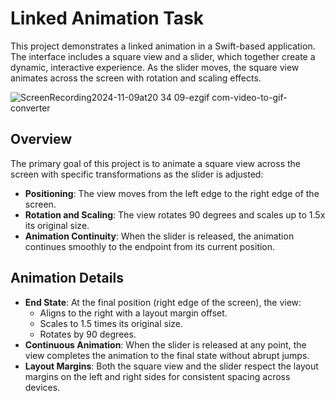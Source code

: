 # Linked Animation Task

This project demonstrates a linked animation in a Swift-based application. The interface includes a square view and a slider, which together create a dynamic, interactive experience. As the slider moves, the square view animates across the screen with rotation and scaling effects.

![ScreenRecording2024-11-09at20 34 09-ezgif com-video-to-gif-converter](https://github.com/user-attachments/assets/5bea21ca-f3ff-4104-88bb-a2910722feb1)

## Overview

The primary goal of this project is to animate a square view across the screen with specific transformations as the slider is adjusted:

- **Positioning**: The view moves from the left edge to the right edge of the screen.
- **Rotation and Scaling**: The view rotates 90 degrees and scales up to 1.5x its original size.
- **Animation Continuity**: When the slider is released, the animation continues smoothly to the endpoint from its current position.

## Animation Details

- **End State**: At the final position (right edge of the screen), the view:
  - Aligns to the right with a layout margin offset.
  - Scales to 1.5 times its original size.
  - Rotates by 90 degrees.
- **Continuous Animation**: When the slider is released at any point, the view completes the animation to the final state without abrupt jumps.
- **Layout Margins**: Both the square view and the slider respect the layout margins on the left and right sides for consistent spacing across devices.
